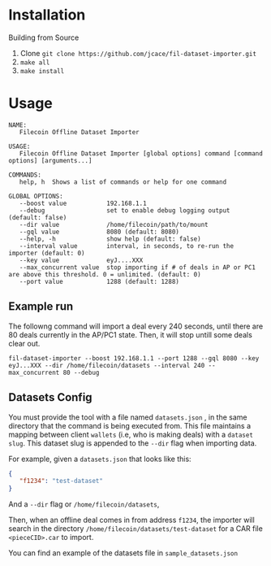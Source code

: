 # Installation

Building from Source
1. Clone `git clone https://github.com/jcace/fil-dataset-importer.git` 
2. `make all`
3. `make install`


# Usage

```
NAME:
   Filecoin Offline Dataset Importer 

USAGE:
   Filecoin Offline Dataset Importer [global options] command [command options] [arguments...]

COMMANDS:
   help, h  Shows a list of commands or help for one command

GLOBAL OPTIONS:
   --boost value           192.168.1.1
   --debug                 set to enable debug logging output (default: false)
   --dir value             /home/filecoin/path/to/mount
   --gql value             8080 (default: 8080)
   --help, -h              show help (default: false)
   --interval value        interval, in seconds, to re-run the importer (default: 0)
   --key value             eyJ....XXX
   --max_concurrent value  stop importing if # of deals in AP or PC1 are above this threshold. 0 = unlimited. (default: 0)
   --port value            1288 (default: 1288)
```

## Example run
The followng command will import a deal every 240 seconds, until there are 80 deals currently in the AP/PC1 state. Then, it will stop untill some deals clear out. 

`fil-dataset-importer --boost 192.168.1.1 --port 1288 --gql 8080 --key eyJ...XXX --dir /home/filecoin/datasets --interval 240 --max_concurrent 80 --debug`


## Datasets Config
You must provide the tool with a file named `datasets.json` , in the same directory that the command is being executed from. This file maintains a mapping between client `wallets` (i.e, who is making deals) with a `dataset slug`. This dataset slug is appended to the `--dir` flag when importing data. 

For example, given a `datasets.json` that looks like this:
```json
{
   "f1234": "test-dataset"
}
```

And a `--dir` flag or `/home/filecoin/datasets`, 

Then, when an offline deal comes in from address `f1234`, the importer will search in the directory `/home/filecoin/datasets/test-dataset` for a CAR file `<pieceCID>.car` to import. 

You can find an example of the datasets file in `sample_datasets.json`